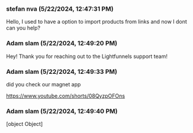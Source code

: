 ### stefan nva (5/22/2024, 12:47:31 PM)

Hello, I used to have a option to import products from links and now I dont can you help?

### Adam slam (5/22/2024, 12:49:20 PM)

Hey!
Thank you for reaching out to the Lightfunnels support team!

### Adam slam (5/22/2024, 12:49:33 PM)

did you check our magnet app 

https://www.youtube.com/shorts/08QyzpOFOns

### Adam slam (5/22/2024, 12:49:40 PM)

[object Object]

